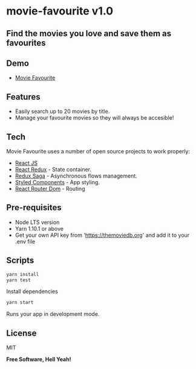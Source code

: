 # movie-favourite  v1.0
## Find the movies you love and save them as favourites  

## Demo
- [Movie Favourite](https://movie-favourites.herokuapp.com/) 

## Features

- Easily search up to 20 movies by title.
- Manage your favourite movies so they will always be accesible!

## Tech

Movie Favourite uses a number of open source projects to work properly:

- [React JS](https://github.com/facebook/react/) 
- [React Redux](https://react-redux.js.org/) - State container.
- [Redux Saga](https://redux-saga.js.org/) - Asynchronous flows management.
- [Styled Components](https://styled-components.com/) - App styling.
- [React Router Dom](https://github.com/ReactTraining/react-router) - Routing

## Pre-requisites

- Node LTS version
- Yarn 1.10.1 or above
- Get your own API key from 'https://themoviedb.org' and add it to your .env file

## Scripts

```sh
yarn install
yarn test
```
Install dependencies 

```sh
yarn start
```
Runs your app in development mode.

## License

MIT

**Free Software, Hell Yeah!**
